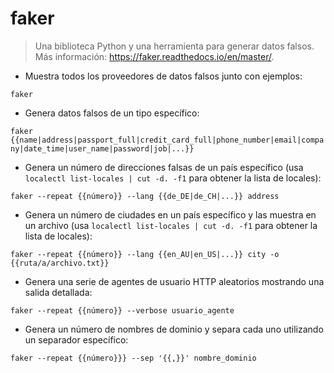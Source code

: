# faker

> Una biblioteca Python y una herramienta para generar datos falsos.
> Más información: <https://faker.readthedocs.io/en/master/>.

- Muestra todos los proveedores de datos falsos junto con ejemplos:

`faker`

- Genera datos falsos de un tipo específico:

`faker {{name|address|passport_full|credit_card_full|phone_number|email|company|date_time|user_name|password|job|...}}`

- Genera un número de direcciones falsas de un país específico (usa `localectl list-locales | cut -d. -f1` para obtener la lista de locales):

`faker --repeat {{número}} --lang {{de_DE|de_CH|...}} address`

- Genera un número de ciudades en un país específico y las muestra en un archivo (usa `localectl list-locales | cut -d. -f1` para obtener la lista de locales):

`faker --repeat {{número}} --lang {{en_AU|en_US|...}} city -o {{ruta/a/archivo.txt}}`

- Genera una serie de agentes de usuario HTTP aleatorios mostrando una salida detallada:

`faker --repeat {{número}} --verbose usuario_agente`

- Genera un número de nombres de dominio y separa cada uno utilizando un separador específico:

`faker --repeat {{número}}} --sep '{{,}}' nombre_dominio`

